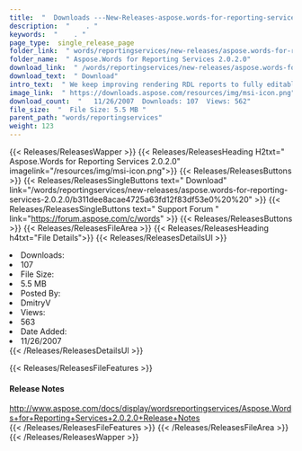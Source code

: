 ```yaml
---
title:  "  Downloads ---New-Releases-aspose.words-for-reporting-services-2.0.2.0 . " 
description:  "    . " 
keywords:  "    . " 
page_type:  single_release_page
folder_link:  " words/reportingservices/new-releases/aspose.words-for-reporting-services-2.0.2.0/"
folder_name:  " Aspose.Words for Reporting Services 2.0.2.0"
download_link:  " /words/reportingservices/new-releases/aspose.words-for-reporting-services-2.0.2.0/b311dee8acae4725a63fd12f83df53e0"
download_text:  " Download"
intro_text:  " We keep improving rendering RDL reports to fully editable Microsoft Word documen..."
image_link:  " https://downloads.aspose.com/resources/img/msi-icon.png"
download_count:  "   11/26/2007  Downloads: 107  Views: 562"
file_size:  "  File Size: 5.5 MB "
parent_path: "words/reportingservices"
weight: 123 
---
```


{{< Releases/ReleasesWapper >}}
  {{< Releases/ReleasesHeading H2txt=" Aspose.Words for Reporting Services 2.0.2.0" imagelink="/resources/img/msi-icon.png">}}
  {{< Releases/ReleasesButtons >}}
    {{< Releases/ReleasesSingleButtons text=" Download" link="/words/reportingservices/new-releases/aspose.words-for-reporting-services-2.0.2.0/b311dee8acae4725a63fd12f83df53e0%20%20" >}}
    {{< Releases/ReleasesSingleButtons text=" Support Forum " link="https://forum.aspose.com/c/words" >}}
  {{< Releases/ReleasesButtons >}}
  {{< Releases/ReleasesFileArea >}}
    {{< Releases/ReleasesHeading h4txt="File Details">}}
    {{< Releases/ReleasesDetailsUl >}}
             <li>Downloads:</li><li>107</li><li>File Size:</li><li>5.5 MB</li><li>Posted By:</li><li>DmitryV</li><li>Views:</li><li>563</li><li>Date Added:</li><li>11/26/2007</li>
    {{< /Releases/ReleasesDetailsUl >}}

  {{< Releases/ReleasesFileFeatures >}}
      <h4>Release Notes</h4><div><a href="http://www.aspose.com/docs/display/wordsreportingservices/Aspose.Words+for+Reporting+Services+2.0.2.0+Release+Notes">http://www.aspose.com/docs/display/wordsreportingservices/Aspose.Words+for+Reporting+Services+2.0.2.0+Release+Notes</a></div>
  {{< /Releases/ReleasesFileFeatures >}}
 {{< /Releases/ReleasesFileArea >}}
{{< /Releases/ReleasesWapper >}}


